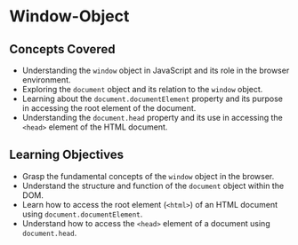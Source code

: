 # Window-Object

## Concepts Covered

- Understanding the `window` object in JavaScript and its role in the browser environment.
- Exploring the `document` object and its relation to the `window` object.
- Learning about the `document.documentElement` property and its purpose in accessing the root element of the document.
- Understanding the `document.head` property and its use in accessing the `<head>` element of the HTML document.

## Learning Objectives

- Grasp the fundamental concepts of the `window` object in the browser.
- Understand the structure and function of the `document` object within the DOM.
- Learn how to access the root element (`<html>`) of an HTML document using `document.documentElement`.
- Understand how to access the `<head>` element of a document using `document.head`.
